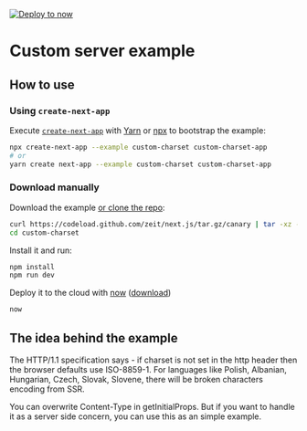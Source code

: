 [![Deploy to now](https://deploy.now.sh/static/button.svg)](https://deploy.now.sh/?repo=https://github.com/zeit/next.js/tree/master/examples/custom-charset)

# Custom server example

## How to use

### Using `create-next-app`

Execute [`create-next-app`](https://github.com/segmentio/create-next-app) with [Yarn](https://yarnpkg.com/lang/en/docs/cli/create/) or [npx](https://github.com/zkat/npx#readme) to bootstrap the example:

```bash
npx create-next-app --example custom-charset custom-charset-app
# or
yarn create next-app --example custom-charset custom-charset-app
```

### Download manually

Download the example [or clone the repo](https://github.com/zeit/next.js):

```bash
curl https://codeload.github.com/zeit/next.js/tar.gz/canary | tar -xz --strip=2 next.js-canary/examples/custom-charset
cd custom-charset
```

Install it and run:

```bash
npm install
npm run dev
```

Deploy it to the cloud with [now](https://zeit.co/now) ([download](https://zeit.co/download))

```bash
now
```

## The idea behind the example

The HTTP/1.1 specification says - if charset is not set in the http header then the browser defaults use ISO-8859-1.
For languages like Polish, Albanian, Hungarian, Czech, Slovak, Slovene, there will be broken characters encoding from SSR.

You can overwrite Content-Type in getInitialProps. But if you want to handle it as a server side concern, you can use this as an simple example.
